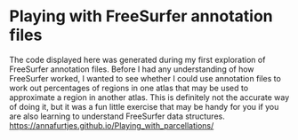 # Playing with FreeSurfer annotation files
 The code displayed here was generated during my first exploration of FreeSurfer annotation files. Before I had any understanding of how FreeSurfer worked, I wanted to see whether I could use annotation files to work out percentages of regions in one atlas that may be used to approximate a region in another atlas. This is definitely not the accurate way of doing it, but it was a fun little exercise that may be handy for you if you are also learning to understand FreeSurfer data structures. https://annafurtjes.github.io/Playing_with_parcellations/
